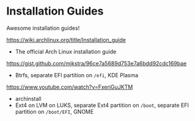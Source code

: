 # Installation Guides

Awesome installation guides!

https://wiki.archlinux.org/title/Installation_guide

- The official Arch Linux installation guide

https://gist.github.com/mjkstra/96ce7a5689d753e7a6bdd92cdc169bae

- Btrfs, separate EFI partition on `/efi`, KDE Plasma

https://www.youtube.com/watch?v=FxeriGuJKTM

- archinstall
- Ext4 on LVM on LUKS, separate Ext4 partition on `/boot`, separate EFI partition on `/boot/EFI`, GNOME

